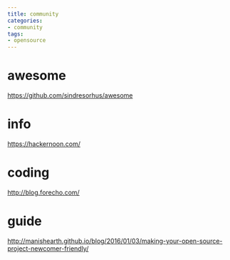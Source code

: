 ```yaml
---
title: community
categories:
- community
tags:
- opensource
---
```

# awesome
https://github.com/sindresorhus/awesome

# info
https://hackernoon.com/

# coding
http://blog.forecho.com/

# guide
http://manishearth.github.io/blog/2016/01/03/making-your-open-source-project-newcomer-friendly/